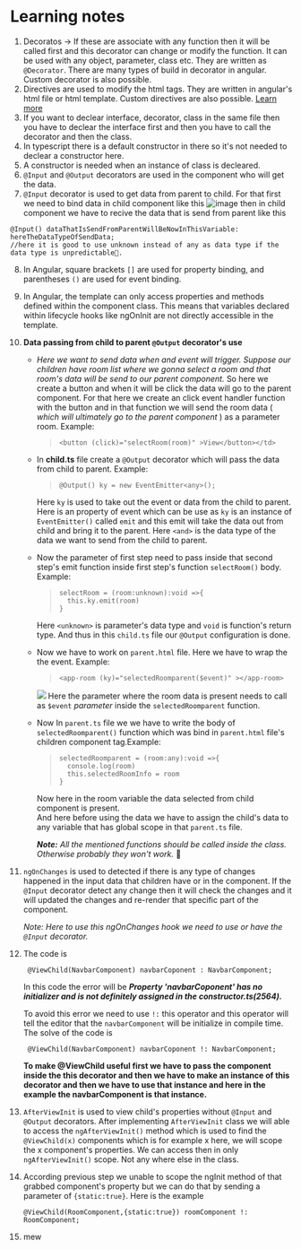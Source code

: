# Learning notes
1. Decoratos -> If these are associate with any function then it will be called first and this decorator can change or modify the function. It can be used with any object, parameter, class etc. They are written as `@Decorator`. There are many types of build in decorator in angular. Custom decorator is also possible. 
2. Directives are used to modify the html tags. They are written in angular's html file or html template. Custom directives are also possible. [Learn more](https://angular.io/guide/built-in-directives)
3.  If you want to declear interface, decorator, class in the same file then you have to declear the interface first and then you have to call the decorator and then the class. 
4.  In typescript there is a default constructor in there so it's not needed to declear a constructor here. 
5.  A constructor is needed when an instance of class is decleared.
6.  `@Input` and `@Output` decorators are used in the component who will get the data.
7.   `@Input` decorator is used to get data from parent to child. For that first we need to bind data in child component like this
 ![image](https://github.com/SadikHasanRafi/data-sending-practice-angular/assets/75904310/39d1bc6a-1dfe-4eca-9137-0f80e1c79e0a)
then in child component we have to recive the data that is send from parent like this 
  ```
  @Input() dataThatIsSendFromParentWillBeNowInThisVariable: hereTheDataTypeOfSendData; 
  //here it is good to use unknown instead of any as data type if the data type is unpredictable🥴.
  ```
  
8. In Angular, square brackets `[]` are used for property binding, and parentheses `()` are used for event binding. 
9. In Angular, the template can only access properties and methods defined within the component class. This means that variables declared within lifecycle hooks like ngOnInit are not directly accessible in the template.

10. **Data passing from child to parent `@Output` decorator's use**
    - *Here we want to send data when and event will trigger. Suppose our children have room list where we gonna select a room and that room's data will be send to our parent component.* So here we create a button and when it will be click the data will go to the parent component. For that here we create an click event handler function with the button and in that function we will send the room data ( *which will ultimately go to the parent component* ) as a parameter room. Example:
      > `<button (click)="selectRoom(room)" >View</button></td>`

    - In **child.ts** file create a `@Output` decorator which will pass the data from child to parent. Example:
      > `@Output() ky = new EventEmitter<any>();`

      Here `ky` is used to take out the event or data from the child to parent. Here is an property  of event which can be use as `ky` is an instance of `EventEmitter()` called `emit` and this emit will take the data out from child and bring it to the parent. Here `<and>` is the data type of the data we want to send from the child to parent.
    - Now the parameter of first step need to pass inside that second step's emit function inside first step's function `selectRoom()` body. Example:  
        >```
        >selectRoom = (room:unknown):void =>{
        >   this.ky.emit(room)
        >}
        >```
        Here `<unknown>` is parameter's data type and `void` is function's return type. And thus in this `child.ts` file our `@Output` configuration is done.
    - Now we have to work on `parent.html` file. Here we have to wrap the the event. Example:
        >`<app-room (ky)="selectedRoomparent($event)" ></app-room>`

        ![](https://camo.githubusercontent.com/a10e8793b070012ed403e9b06c65a0bb3d197207ea97803eb73a1886930efb19/68747470733a2f2f616e67756c61722e696f2f67656e6572617465642f696d616765732f67756964652f696e707574732d6f7574707574732f696e7075742d6f75747075742d6469616772616d2e737667)
        Here the parameter where the room data is present needs to call as `$event` *parameter* inside the `selectedRoomparent` function.
    - Now In `parent.ts` file we we have to write the body of `selectedRoomparent()` function which was bind in `parent.html` file's children component tag.Example:
     
        >```
        > selectedRoomparent = (room:any):void =>{
        >   console.log(room)
        >   this.selectedRoomInfo = room
        >}
        >```
        Now here in the room variable the data selected from child component is present.        
        And here before using the data we have to assign the child's data to any variable that has global scope in that `parent.ts` file.

        ***Note:** All the mentioned functions should be called inside the class. Otherwise probably they won't work.* 🥴
      
   11. `ngOnChanges` is used to detected if there is any type of changes happened in the input data that children have or in the component. If the `@Input` decorator detect any change then it will check the changes and it will updated the changes and re-render that specific part of the component.

        *Note: Here to use this ngOnChanges hook we need to use or have the `@Input` decorator.*
   14. The code is
    
        ` @ViewChild(NavbarComponent) navbarCoponent : NavbarComponent;`
        

        In this code the error will be ***Property 'navbarCoponent' has no initializer and is not definitely assigned in the constructor.ts(2564).***  

        To avoid this error we need to use `!:` this operator and this operator will tell the editor that the `navbarComponent` will be initialize in compile time. The solve of the code is 
          
        ` @ViewChild(NavbarComponent) navbarCoponent !: NavbarComponent;`
      
        **To make @ViewChild useful first we have to pass the component inside the this decorator and then we have to make an instance of this decorator and then we have to use that instance and here in the example the navbarComponent is that instance.**


   14. `AfterViewInit` is used to view child's properties without `@Input` and `@Output` decorators. After implementing `AfterViewInit` class we will able to access the `ngAfterViewInit()` method which is used to find the `@ViewChild(x)` components which is for example x here, we will scope the x component's properties. We can access then in only `ngAfterViewInit()` scope. Not any where else in the class.
   12. According previous step we unable to scope the ngInit method of that grabbed component's property but we can do that by sending a parameter of `{static:true}`. Here is the example
   
       `@ViewChild(RoomComponent,{static:true}) roomComponent !: RoomComponent;`
   13. mew
  
  




